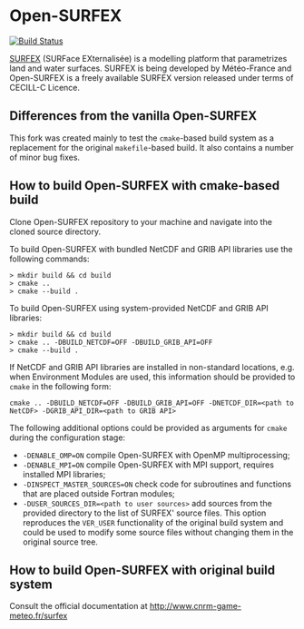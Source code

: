 # Open-SURFEX
[![Build Status](https://travis-ci.org/joewkr/open-SURFEX.svg?branch=master)](https://travis-ci.org/joewkr/open-SURFEX)

[SURFEX](http://www.cnrm-game-meteo.fr/surfex) (SURFace EXternalisée) is a modelling platform that parametrizes land and water surfaces. SURFEX is being developed by Météo-France and Open-SURFEX is
a freely available SURFEX version released under terms of CECILL-C Licence.

## Differences from the vanilla Open-SURFEX

This fork was created mainly to test the `cmake`-based build system as a replacement for the
original `makefile`-based build. It also contains a number of minor bug fixes.

## How to build Open-SURFEX with cmake-based build

Clone Open-SURFEX repository to your machine and navigate into the cloned source directory.

To build Open-SURFEX with bundled NetCDF and GRIB API libraries use the following commands:
```shell
> mkdir build && cd build
> cmake ..
> cmake --build .
```

To build Open-SURFEX using system-provided NetCDF and GRIB API libraries:
```shell
> mkdir build && cd build
> cmake .. -DBUILD_NETCDF=OFF -DBUILD_GRIB_API=OFF
> cmake --build .
```
If NetCDF and GRIB API libraries are installed in non-standard locations, e.g. when Environment Modules are used, this information should be provided to `cmake` in the following form:
```shell
cmake .. -DBUILD_NETCDF=OFF -DBUILD_GRIB_API=OFF -DNETCDF_DIR=<path to NetCDF> -DGRIB_API_DIR=<path to GRIB API>
```

The following additional options could be provided as arguments for `cmake` during the
configuration stage:

* `-DENABLE_OMP=ON` compile Open-SURFEX with OpenMP multiprocessing;
* `-DENABLE_MPI=ON` compile Open-SURFEX with MPI support, requires installed MPI libraries;
* `-DINSPECT_MASTER_SOURCES=ON` check code for subroutines and functions that are placed outside Fortran modules;
* `-DUSER_SOURCES_DIR=<path to user sources>` add sources from the provided directory to the list of SURFEX' source files. This option reproduces the `VER_USER` functionality of the original build system and could be used to modify some source files without changing them in the original source tree.

## How to build Open-SURFEX with original build system

Consult the official documentation at http://www.cnrm-game-meteo.fr/surfex